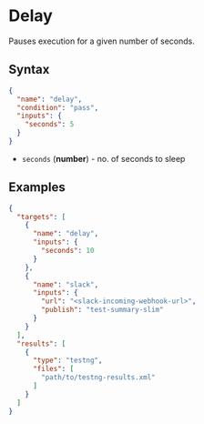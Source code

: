 # Delay

Pauses execution for a given number of seconds.

## Syntax

```json
{
  "name": "delay",
  "condition": "pass",
  "inputs": {
    "seconds": 5
  }
}
```

- `seconds` (**number**) - no. of seconds to sleep

## Examples

```json {3-8}
{
  "targets": [
    {
      "name": "delay",
      "inputs": {
        "seconds": 10
      }
    },
    {
      "name": "slack",
      "inputs": {
        "url": "<slack-incoming-webhook-url>",
        "publish": "test-summary-slim"
      }
    }
  ],
  "results": [
    {
      "type": "testng",
      "files": [
        "path/to/testng-results.xml"
      ]
    }
  ]
}
```